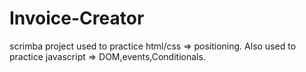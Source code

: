 # Invoice-Creator
scrimba project used to practice html/css => positioning.
Also used to practice javascript => DOM,events,Conditionals.
